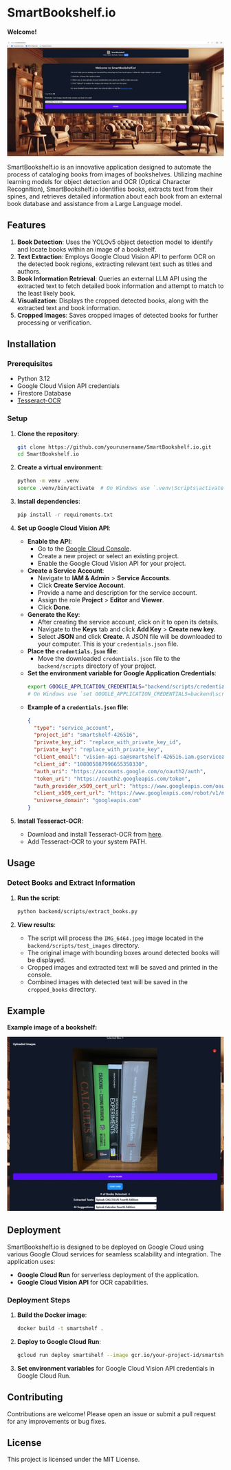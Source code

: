 # SmartBookshelf.io

**Welcome!**

![landing-page](my-app/public/welcome.png)

SmartBookshelf.io is an innovative application designed to automate the process of cataloging books from images of bookshelves. Utilizing machine learning models for object detection and OCR (Optical Character Recognition), SmartBookshelf.io identifies books, extracts text from their spines, and retrieves detailed information about each book from an external book database and assistance from a Large Language model.

## Features

1. **Book Detection**: Uses the YOLOv5 object detection model to identify and locate books within an image of a bookshelf.
2. **Text Extraction**: Employs Google Cloud Vision API to perform OCR on the detected book regions, extracting relevant text such as titles and authors.
3. **Book Information Retrieval**: Queries an external LLM API using the extracted text to fetch detailed book information and attempt to match to the least likely book.
4. **Visualization**: Displays the cropped detected books, along with the extracted text and book information.
5. **Cropped Images**: Saves cropped images of detected books for further processing or verification.

## Installation

### Prerequisites

- Python 3.12
- Google Cloud Vision API credentials
- Firestore Database
- [Tesseract-OCR](https://github.com/tesseract-ocr/tesseract)

### Setup

1. **Clone the repository**:
    ```bash
    git clone https://github.com/yourusername/SmartBookshelf.io.git
    cd SmartBookshelf.io
    ```

2. **Create a virtual environment**:
    ```bash
    python -m venv .venv
    source .venv/bin/activate  # On Windows use `.venv\Scripts\activate`
    ```

3. **Install dependencies**:
    ```bash
    pip install -r requirements.txt
    ```

4. **Set up Google Cloud Vision API**:
    - **Enable the API**: 
      - Go to the [Google Cloud Console](https://console.cloud.google.com/).
      - Create a new project or select an existing project.
      - Enable the Google Cloud Vision API for your project.
    - **Create a Service Account**: 
      - Navigate to **IAM & Admin** > **Service Accounts**.
      - Click **Create Service Account**.
      - Provide a name and description for the service account.
      - Assign the role **Project** > **Editor** and **Viewer**.
      - Click **Done**.
    - **Generate the Key**:
      - After creating the service account, click on it to open its details.
      - Navigate to the **Keys** tab and click **Add Key** > **Create new key**.
      - Select **JSON** and click **Create**. A JSON file will be downloaded to your computer. This is your `credentials.json` file.
    - **Place the `credentials.json` file**:
      - Move the downloaded `credentials.json` file to the `backend/scripts` directory of your project.
    - **Set the environment variable for Google Application Credentials**:
        ```bash
        export GOOGLE_APPLICATION_CREDENTIALS="backend/scripts/credentials.json"
        # On Windows use `set GOOGLE_APPLICATION_CREDENTIALS=backend\scripts\credentials.json`
        ```
    - **Example of a `credentials.json` file**:
      ```json
      {
        "type": "service_account",
        "project_id": "smartshelf-426516",
        "private_key_id": "replace_with_private_key_id",
        "private_key": "replace_with_private_key",
        "client_email": "vision-api-sa@smartshelf-426516.iam.gserviceaccount.com",
        "client_id": "108005887996655358330",
        "auth_uri": "https://accounts.google.com/o/oauth2/auth",
        "token_uri": "https://oauth2.googleapis.com/token",
        "auth_provider_x509_cert_url": "https://www.googleapis.com/oauth2/v1/certs",
        "client_x509_cert_url": "https://www.googleapis.com/robot/v1/metadata/x509/vision-api-sa%40smartshelf-426516.iam.gserviceaccount.com",
        "universe_domain": "googleapis.com"
      }
      ```

5. **Install Tesseract-OCR**:
    - Download and install Tesseract-OCR from [here](https://github.com/tesseract-ocr/tesseract).
    - Add Tesseract-OCR to your system PATH.

## Usage

### Detect Books and Extract Information

1. **Run the script**:
    ```bash
    python backend/scripts/extract_books.py
    ```

2. **View results**:
    - The script will process the `IMG_6464.jpeg` image located in the `backend/scripts/test_images` directory.
    - The original image with bounding boxes around detected books will be displayed.
    - Cropped images and extracted text will be saved and printed in the console.
    - Combined images with detected text will be saved in the `cropped_books` directory.

## Example

**Example image of a bookshelf:**

![Detected Books](my-app/public/examplemain.jpg)

## Deployment

SmartBookshelf.io is designed to be deployed on Google Cloud using various Google Cloud services for seamless scalability and integration. The application uses:
- **Google Cloud Run** for serverless deployment of the application.
- **Google Cloud Vision API** for OCR capabilities.

### Deployment Steps

1. **Build the Docker image**:
    ```bash
    docker build -t smartshelf .
    ```

2. **Deploy to Google Cloud Run**:
    ```bash
    gcloud run deploy smartshelf --image gcr.io/your-project-id/smartshelf --platform managed --region your-region --allow-unauthenticated
    ```

3. **Set environment variables** for Google Cloud Vision API credentials in Google Cloud Run.

## Contributing

Contributions are welcome! Please open an issue or submit a pull request for any improvements or bug fixes.

## License

This project is licensed under the MIT License.
